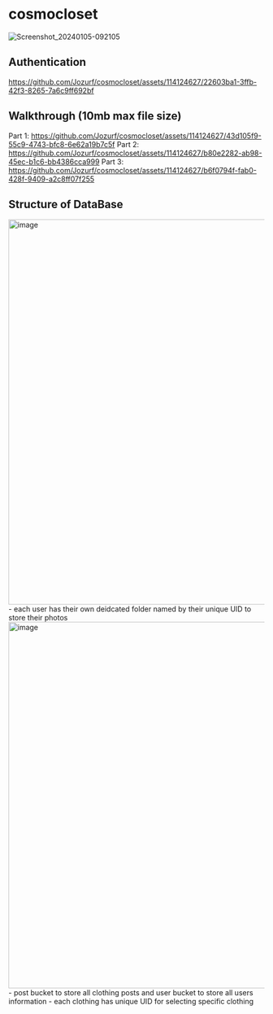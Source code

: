 # cosmocloset
![Screenshot_20240105-092105](https://github.com/Jozurf/cosmocloset/assets/114124627/b614bbce-79d7-4ec1-868e-57eec91b9ac2)
## Authentication
https://github.com/Jozurf/cosmocloset/assets/114124627/22603ba1-3ffb-42f3-8265-7a6c9ff692bf
## Walkthrough (10mb max file size) 
Part 1:
https://github.com/Jozurf/cosmocloset/assets/114124627/43d105f9-55c9-4743-bfc8-6e62a19b7c5f
Part 2:
https://github.com/Jozurf/cosmocloset/assets/114124627/b80e2282-ab98-45ec-b1c6-bb4386cca999
Part 3:
https://github.com/Jozurf/cosmocloset/assets/114124627/b6f0794f-fab0-428f-9409-a2c8ff07f255
## Structure of DataBase
<img width="758" alt="image" src="https://github.com/Jozurf/cosmocloset/assets/114124627/c2a53514-0c83-4ace-aa45-5ac2674bd5b4">
- each user has their own deidcated folder named by their unique UID to store their photos
<img width="721" alt="image" src="https://github.com/Jozurf/cosmocloset/assets/114124627/09b9a239-954c-4a01-b44d-f53c9c16c831">
- post bucket to store all clothing posts and user bucket to store all users information
- each clothing has unique UID for selecting specific clothing
